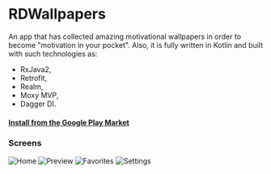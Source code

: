 # RDWallpapers
 An app that has collected amazing motivational wallpapers in order to become "motivation in your pocket". Also, it is fully written in Kotlin and built with such technologies as:
 * RxJava2, 
 * Retrofit, 
 * Realm, 
 * Moxy MVP,
 * Dagger DI.
 
 #### [Install from the Google Play Market](https://play.google.com/store/apps/details?id=com.crazzylab.rdwallpapers)
 
 ### Screens
 ![Home](https://github.com/lordofprograms/RDWallpapers/blob/master/images/gp_home.png)
![Preview](https://github.com/lordofprograms/RDWallpapers/blob/master/images/gp_preview.png)
![Favorites](https://github.com/lordofprograms/RDWallpapers/blob/master/images/gp_fav.png)
![Settings](https://github.com/lordofprograms/RDWallpapers/blob/master/images/gp_settings.png)

